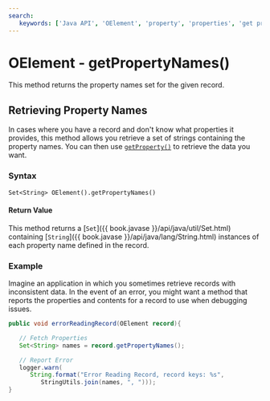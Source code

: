 ```yaml
---
search:
   keywords: ['Java API', 'OElement', 'property', 'properties', 'get property names', 'getPropertyNames']
---
```


# OElement - getPropertyNames()

This method returns the property names set for the given record.

## Retrieving Property Names

In cases where you have a record and don't know what properties it provides, this method allows you retrieve a set of strings containing the property names.  You can then use [`getProperty()`](Java-Ref-OElement-getProperty.md) to retrieve the data you want.

### Syntax

```
Set<String> OElement().getPropertyNames()
```

#### Return Value

This method returns a [`Set`]({{ book.javase }}/api/java/util/Set.html) containing [`String`]({{ book.javase }}/api/java/lang/String.html) instances of each property name defined in the record.


### Example

Imagine an application in which you sometimes retrieve records with inconsistent data.  In the event of an error, you might want a method that reports the properties and contents for a record to use when debugging issues.

```java
public void errorReadingRecord(OElement record){

   // Fetch Properties
   Set<String> names = record.getPropertyNames();

   // Report Error
   logger.warn(
      String.format("Error Reading Record, record keys: %s",
	     StringUtils.join(names, ", ")));
}
```

